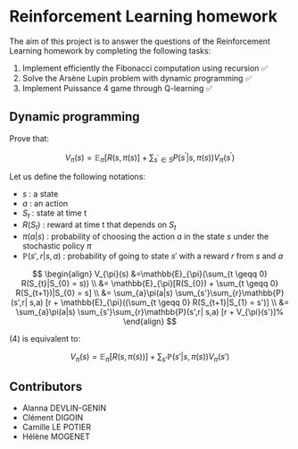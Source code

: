 # Reinforcement Learning homework

The aim of this project is to answer the questions of the Reinforcement Learning homework by completing the following tasks:
1. Implement efficiently the Fibonacci computation using recursion :white_check_mark:
3. Solve the Arsène Lupin problem with dynamic programming :white_check_mark:
4. Implement Puissance 4 game through Q-learning :white_check_mark:

## Dynamic programming

Prove that:

$$V_\pi(s) = \mathbb{E}_\pi[R(s, \pi(s)] + \sum_{s^\prime \in S} P(s^\prime| s, \pi(s))V_\pi(s^\prime)$$

Let us define the following notations:

* $s$ : a state
* $a$ : an action
* $S_{t}$ : state at time t
* $R(S_{t})$ : reward at time t that depends on $S_{t}$
* $\pi(a|s)$ : probability of choosing the action $a$ in the state $s$ under the stochastic policy $\pi$
* $\mathbb{P}(s',r| s,a)$ : probability of going to state $s'$ with a reward $r$ from $s$ and $a$

$$
\begin{align}
  V_{\pi}(s)  &=\mathbb{E}_{\pi}(\sum_{t \geqq 0} R(S_{t}|S_{0} = s)) \\
        &= \mathbb{E}_{\pi}[R(S_{0}) + \sum_{t \geqq 0} R(S_{t+1})|S_{0} = s] \\
            &= \sum_{a}\pi(a|s) \sum_{s'}\sum_{r}\mathbb{P}(s',r| s,a) [r + \mathbb{E}_{\pi}((\sum_{t \geqq 0} R(S_{t+1}|S_{1} = s')] \\
            &= \sum_{a}\pi(a|s) \sum_{s'}\sum_{r}\mathbb{P}(s',r| s,a) [r + V_{\pi}(s')]%
\end{align}
$$

(4) is equivalent to:

$$V_{\pi}(s) = \mathbb{E}_{\pi}[R(s,\pi(s))] + \sum_{s'}\mathbb{P}(s'| s,\pi(s))V_{\pi}(s')$$

## Contributors

* Alanna DEVLIN-GENIN
* Clément DIGOIN
* Camille LE POTIER
* Hélène MOGENET